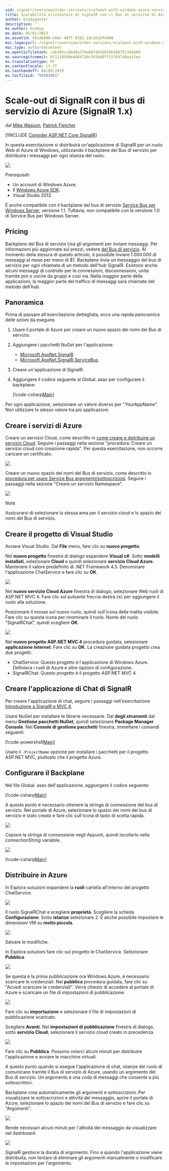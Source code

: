 ```yaml
---
uid: signalr/overview/older-versions/scaleout-with-windows-azure-service-bus
title: Scalabilità orizzontale di SignalR con il Bus di servizio di Azure (SignalR 1.x) | Microsoft Docs
author: bradygaster
description: ''
ms.author: bradyg
ms.date: 05/01/2013
ms.assetid: 501db899-e68c-49ff-81b2-1dc561bfe908
msc.legacyurl: /signalr/overview/older-versions/scaleout-with-windows-azure-service-bus
msc.type: authoredcontent
ms.openlocfilehash: cab185ccb048a374a08f4b5d978b30675c30a60d
ms.sourcegitcommit: 0f1119340e4464720cfd16d0ff15764746ea1fea
ms.translationtype: MT
ms.contentlocale: it-IT
ms.lasthandoff: 04/09/2019
ms.locfileid: "59383961"
---
```

# <a name="signalr-scaleout-with-azure-service-bus-signalr-1x"></a>Scale-out di SignalR con il bus di servizio di Azure (SignalR 1.x)

dal [Mike Wasson](https://github.com/MikeWasson), [Patrick Fletcher](https://github.com/pfletcher)

[!INCLUDE [Consider ASP.NET Core SignalR](~/includes/signalr/signalr-version-disambiguation.md)]

In questa esercitazione si distribuirà un'applicazione di SignalR per un ruolo Web di Azure di Windows, utilizzando il backplane del Bus di servizio per distribuire i messaggi per ogni istanza del ruolo.

![](scaleout-with-windows-azure-service-bus/_static/image1.png)

Prerequisiti:

- Un account di Windows Azure.
- Il [Windows Azure SDK](https://go.microsoft.com/fwlink/?linkid=254364&amp;clcid=0x409).
- Visual Studio 2012.

È anche compatibile con il backplane del bus di servizio [Service Bus per Windows Server](https://msdn.microsoft.com/library/windowsazure/dn282144.aspx), versione 1.1. Tuttavia, non compatibile con la versione 1.0 di Service Bus per Windows Server.

## <a name="pricing"></a>Pricing

Backplane del Bus di servizio Usa gli argomenti per inviare messaggi. Per informazioni più aggiornate sui prezzi, vedere [del Bus di servizio](https://azure.microsoft.com/pricing/details/service-bus/). Al momento della stesura di questo articolo, è possibile inviare 1.000.000 di messaggi al mese per meno di $1. Backplane invia un messaggio del bus di servizio per ogni chiamata di un metodo dell'hub SignalR. Esistono anche alcuni messaggi di controllo per le connessioni, disconnessioni, unita tramite join o uscire da gruppi e così via. Nella maggior parte delle applicazioni, la maggior parte del traffico di messaggi sarà chiamate del metodo dell'hub.

## <a name="overview"></a>Panoramica

Prima di passare all'esercitazione dettagliata, ecco una rapida panoramica delle azioni da eseguire.

1. Usare il portale di Azure per creare un nuovo spazio dei nomi del Bus di servizio.
2. Aggiungere i pacchetti NuGet per l'applicazione: 

    - [Microsoft.AspNet.SignalR](http://nuget.org/packages/Microsoft.AspNet.SignalR)
    - [Microsoft.AspNet.SignalR.ServiceBus](http://www.nuget.org/packages/SignalR.WindowsAzureServiceBus)
3. Creare un'applicazione di SignalR.
4. Aggiungere il codice seguente al Global. asax per configurare il backplane: 

    [!code-csharp[Main](scaleout-with-windows-azure-service-bus/samples/sample1.cs)]

Per ogni applicazione, selezionare un valore diverso per "YourAppName". Non utilizzare lo stesso valore tra più applicazioni.

## <a name="create-the-azure-services"></a>Creare i servizi di Azure

Creare un servizio Cloud, come descritto in [come creare e distribuire un servizio Cloud](https://docs.microsoft.com/azure/cloud-services/cloud-services-how-to-create-deploy). Seguire i passaggi nella sezione "procedura: Creare un servizio cloud con creazione rapida". Per questa esercitazione, non occorre caricare un certificato.

![](scaleout-with-windows-azure-service-bus/_static/image2.png)

Creare un nuovo spazio dei nomi del Bus di servizio, come descritto in [procedura per usare Service Bus argomenti/sottoscrizioni](https://docs.microsoft.com/azure/service-bus-messaging/service-bus-dotnet-how-to-use-topics-subscriptions). Seguire i passaggi nella sezione "Creare un servizio Namespace".

![](scaleout-with-windows-azure-service-bus/_static/image3.png)

> [!NOTE]
> Assicurarsi di selezionare la stessa area per il servizio cloud e lo spazio dei nomi del Bus di servizio.


## <a name="create-the-visual-studio-project"></a>Creare il progetto di Visual Studio

Avviare Visual Studio. Dal **File** menu, fare clic su **nuovo progetto**.

Nel **nuovo progetto** finestra di dialogo espandere **Visual c#**. Sotto **modelli installati**, selezionare **Cloud** e quindi selezionare **servizio Cloud Azure**. Mantenere il valore predefinito di .NET Framework 4.5. Denominare l'applicazione ChatService e fare clic su **OK**.

![](scaleout-with-windows-azure-service-bus/_static/image4.png)

Nel **nuovo servizio Cloud Azure** finestra di dialogo, selezionare Web ruoli di ASP.NET MVC 4. Fare clic sul pulsante freccia destra (**&gt;**) per aggiungere il ruolo alla soluzione.

Posizionare il mouse sul nuovo ruolo, quindi sull'icona della matita visibile. Fare clic su questa icona per rinominare il ruolo. Nome del ruolo "SignalRChat", quindi scegliere **OK**.

![](scaleout-with-windows-azure-service-bus/_static/image5.png)

Nel **nuovo progetto ASP.NET MVC 4** procedura guidata, selezionare **applicazione Internet**. Fare clic su **OK**. La creazione guidata progetto crea due progetti:

- ChatService: Questo progetto è l'applicazione di Windows Azure. Definisce i ruoli di Azure e altre opzioni di configurazione.
- SignalRChat: Questo progetto è il progetto ASP.NET MVC 4.

## <a name="create-the-signalr-chat-application"></a>Creare l'applicazione di Chat di SignalR

Per creare l'applicazione di chat, seguire i passaggi nell'esercitazione [Introduzione a SignalR e MVC 4](tutorial-getting-started-with-signalr-and-mvc-4.md).

Usare NuGet per installare le librerie necessarie. Dal **degli strumenti** dal menu **Gestione pacchetti NuGet**, quindi selezionare **Package Manager Console**. Nel **Console di gestione pacchetti** finestra, immettere i comandi seguenti:

[!code-powershell[Main](scaleout-with-windows-azure-service-bus/samples/sample2.ps1)]

Usare il `-ProjectName` opzione per installare i pacchetti per il progetto ASP.NET MVC, piuttosto che il progetto Azure.

## <a name="configure-the-backplane"></a>Configurare il Backplane

Nel file Global. asax dell'applicazione, aggiungere il codice seguente:

[!code-csharp[Main](scaleout-with-windows-azure-service-bus/samples/sample3.cs)]

A questo punto è necessario ottenere la stringa di connessione del bus di servizio. Nel portale di Azure, selezionare lo spazio dei nomi del bus di servizio è stato creato e fare clic sull'icona di tasto di scelta rapida.

![](scaleout-with-windows-azure-service-bus/_static/image6.png)

Copiare la stringa di connessione negli Appunti, quindi incollarlo nella *connectionString* variabile.

![](scaleout-with-windows-azure-service-bus/_static/image7.png)

[!code-csharp[Main](scaleout-with-windows-azure-service-bus/samples/sample4.cs)]

## <a name="deploy-to-azure"></a>Distribuire in Azure

In Esplora soluzioni espandere la **ruoli** cartella all'interno del progetto ChatService.

![](scaleout-with-windows-azure-service-bus/_static/image8.png)

Il ruolo SignalRChat e scegliere **proprietà**. Scegliere la scheda **Configurazione**. Sotto **istanze** selezionare 2. È anche possibile impostare le dimensioni VM su **molto piccola**.

![](scaleout-with-windows-azure-service-bus/_static/image9.png)

Salvare le modifiche.

In Esplora soluzioni fare clic sul progetto le ChatService. Selezionare **Pubblica**.

![](scaleout-with-windows-azure-service-bus/_static/image10.png)

Se questa è la prima pubblicazione ora Windows Azure, è necessario scaricare le credenziali. Nel **pubblica** procedura guidata, fare clic su "Accedi scaricare le credenziali". Verrà chiesto di accedere al portale di Azure e scaricare un file di impostazioni di pubblicazione.

![](scaleout-with-windows-azure-service-bus/_static/image11.png)

Fare clic su **importazione** e selezionare il file di impostazioni di pubblicazione scaricato.

Scegliere **Avanti**. Nel **impostazioni di pubblicazione** finestra di dialogo, sotto **servizio Cloud**, selezionare il servizio cloud creato in precedenza.

![](scaleout-with-windows-azure-service-bus/_static/image12.png)

Fare clic su **Pubblica**. Possono volerci alcuni minuti per distribuire l'applicazione e avviare le macchine virtuali.

A questo punto quando si esegue l'applicazione di chat, istanze del ruolo di comunicano tramite il Bus di servizio di Azure, usando un argomento del Bus di servizio. Un argomento è una coda di messaggi che consente a più sottoscrittori.

Backplane crea automaticamente gli argomenti e sottoscrizioni. Per visualizzare le sottoscrizioni e attività del messaggio, aprire il portale di Azure, selezionare lo spazio dei nomi del Bus di servizio e fare clic su "Argomenti".

![](scaleout-with-windows-azure-service-bus/_static/image13.png)

Rende necessari alcuni minuti per l'attività del messaggio da visualizzare nel dashboard.

![](scaleout-with-windows-azure-service-bus/_static/image14.png)

SignalR gestisce la durata di argomento. Fino a quando l'applicazione viene distribuita, non tentare di eliminare gli argomenti manualmente o modificare le impostazioni per l'argomento.
